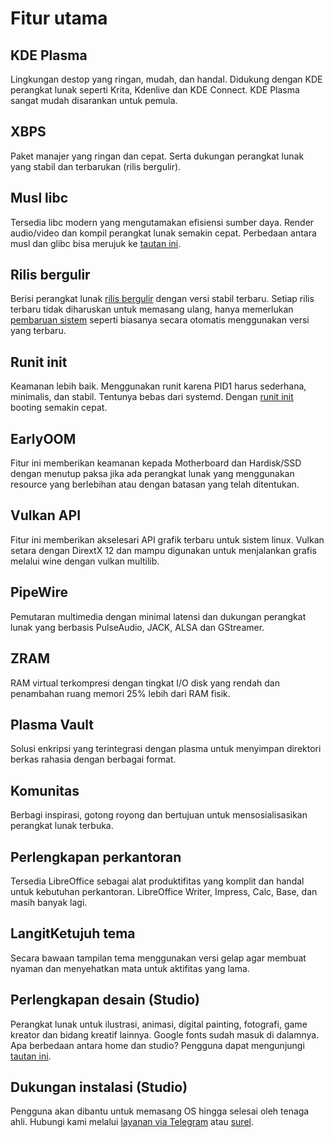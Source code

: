 # Fitur utama

## KDE Plasma
Lingkungan destop yang ringan, mudah, dan handal. Didukung dengan KDE perangkat lunak seperti Krita, Kdenlive dan KDE Connect. KDE Plasma sangat mudah disarankan untuk pemula.

## XBPS
Paket manajer yang ringan dan cepat. Serta dukungan perangkat lunak yang stabil dan terbarukan (rilis bergulir).

## Musl libc
Tersedia libc modern yang mengutamakan efisiensi sumber daya. Render audio/video dan kompil perangkat lunak semakin cepat. Perbedaan antara musl dan glibc bisa merujuk ke [tautan ini](../perbandingan/libc.md).

## Rilis bergulir
Berisi perangkat lunak [rilis bergulir](https://id.wikipedia.org/wiki/Rilis_bergulir) dengan versi stabil terbaru. Setiap rilis terbaru tidak diharuskan untuk memasang ulang, hanya memerlukan [pembaruan sistem](../konfigurasi/pembaruan.md) seperti biasanya secara otomatis menggunakan versi yang terbaru.

## Runit init
Keamanan lebih baik. Menggunakan runit karena PID1 harus sederhana, minimalis, dan stabil. Tentunya bebas dari systemd. Dengan [runit init](../konfigurasi/layanan/sv.md) booting semakin cepat.

## EarlyOOM
Fitur ini memberikan keamanan kepada Motherboard dan Hardisk/SSD dengan menutup paksa jika ada perangkat lunak yang menggunakan resource yang berlebihan atau dengan batasan yang telah ditentukan.

## Vulkan API
Fitur ini memberikan akselesari API grafik terbaru untuk sistem linux. Vulkan setara dengan DirextX 12 dan mampu digunakan untuk menjalankan grafis melalui wine dengan vulkan multilib.

## PipeWire
Pemutaran multimedia dengan minimal latensi dan dukungan perangkat lunak yang berbasis PulseAudio, JACK, ALSA dan GStreamer.

## ZRAM
RAM virtual terkompresi dengan tingkat I/O disk yang rendah dan penambahan ruang memori 25% lebih dari RAM fisik.

## Plasma Vault
Solusi enkripsi yang terintegrasi dengan plasma untuk menyimpan direktori berkas rahasia dengan berbagai format.

## Komunitas
Berbagi inspirasi, gotong royong dan bertujuan untuk mensosialisasikan perangkat lunak terbuka.

## Perlengkapan perkantoran
Tersedia LibreOffice sebagai alat produktifitas yang komplit dan handal untuk kebutuhan perkantoran. LibreOffice Writer, Impress, Calc, Base, dan masih banyak lagi.

## LangitKetujuh tema
Secara bawaan tampilan tema menggunakan versi gelap agar membuat nyaman dan menyehatkan mata untuk aktifitas yang lama.

## Perlengkapan desain (Studio)
Perangkat lunak untuk ilustrasi, animasi, digital painting, fotografi, game kreator dan bidang kreatif lainnya. Google fonts sudah masuk di dalamnya. Apa berbedaan antara home dan studio? Pengguna dapat mengunjungi [tautan ini](../perbandingan/edisi.md).

## Dukungan instalasi (Studio)
Pengguna akan dibantu untuk memasang OS hingga selesai oleh tenaga ahli. Hubungi kami melalui [layanan via Telegram](https://t.me/langitketujuh_bot) atau [surel](mailto:langitketujuh.id@pm.me).

